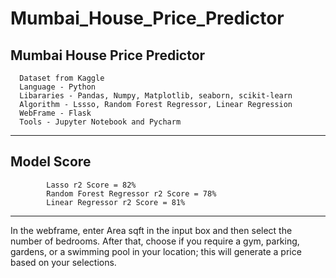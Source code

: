 # Mumbai_House_Price_Predictor
Mumbai House Price Predictor
--------------------------------------------------------------------------------------------------------------------------------------------------------------------------------
      Dataset from Kaggle
      Language - Python
      Libararies - Pandas, Numpy, Matplotlib, seaborn, scikit-learn
      Algorithm - Lssso, Random Forest Regressor, Linear Regression
      WebFrame - Flask
      Tools - Jupyter Notebook and Pycharm
--------------------------------------------------------------------------------------------------------------------------------------------------------------------------------
Model Score
--------------------------------------------------------------------------------------------------------------------------------------------------------------------------------
            Lasso r2 Score = 82%
            Random Forest Regressor r2 Score = 78%
            Linear Regressor r2 Score = 81%
--------------------------------------------------------------------------------------------------------------------------------------------------------------------------------
In the webframe, enter Area sqft in the input box and then select the number of bedrooms. After that, choose if you require a gym, parking, gardens, or a swimming pool in your location; this will generate a price based on your selections. 

